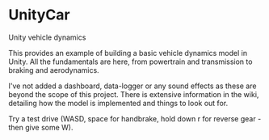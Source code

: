 # UnityCar
 Unity vehicle dynamics
 
 This provides an example of building a basic vehicle dynamics model in Unity. All the fundamentals are here, from powertrain and transmission to braking and aerodynamics.
 
 I've not added a dashboard, data-logger or any sound effects as these are beyond the scope of this project. There is extensive information in the wiki, detailing how the model is implemented and things to look out for.
 
 Try a test drive (WASD, space for handbrake, hold down r for reverse gear - then give some W).
